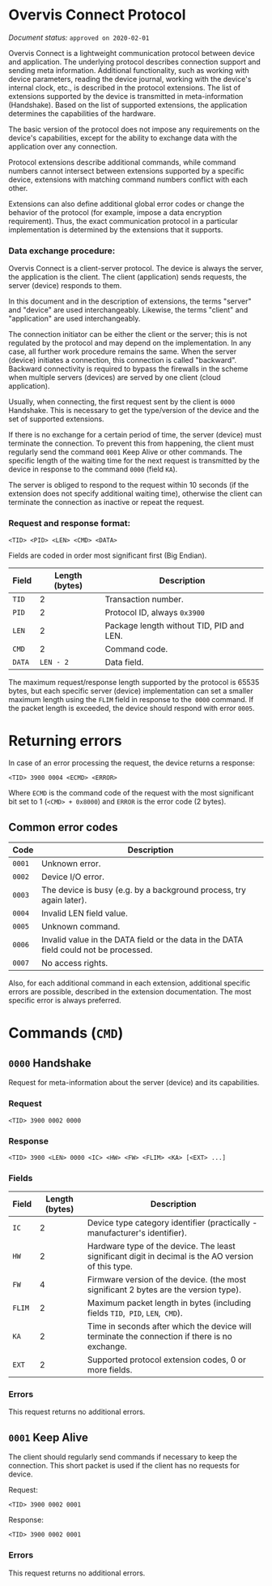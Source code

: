 # Overvis Connect Protocol

*Document status:* `approved on 2020-02-01`

Overvis Connect is a lightweight communication protocol between device and application. The underlying protocol describes connection support and sending meta information. Additional functionality, such as working with device parameters, reading the device journal, working with the device's internal clock, etc., is described in the protocol extensions. The list of extensions supported by the device is transmitted in meta-information (Handshake). Based on the list of supported extensions, the application determines the capabilities of the hardware.

The basic version of the protocol does not impose any requirements on the device's capabilities, except for the ability to exchange data with the application over any connection.

Protocol extensions describe additional commands, while command numbers cannot intersect between extensions supported by a specific device, extensions with matching command numbers conflict with each other.

Extensions can also define additional global error codes or change the behavior of the protocol (for example, impose a data encryption requirement). Thus, the exact communication protocol in a particular implementation is determined by the extensions that it supports.

### Data exchange procedure:

Overvis Connect is a client-server protocol. The device is always the server, the application is the client. The client (application) sends requests, the server (device) responds to them.

In this document and in the description of extensions, the terms "server" and "device" are used interchangeably. Likewise, the terms "client" and "application" are used interchangeably.

The connection initiator can be either the client or the server; this is not regulated by the protocol and may depend on the implementation. In any case, all further work procedure remains the same. When the server (device) initiates a connection, this connection is called "backward". Backward connectivity is required to bypass the firewalls in the scheme when multiple servers (devices) are served by one client (cloud application).

Usually, when connecting, the first request sent by the client is `0000` Handshake. This is necessary to get the type/version of the device and the set of supported extensions.

If there is no exchange for a certain period of time, the server (device) must terminate the connection. To prevent this from happening, the client must regularly send the command `0001` Keep Alive or other commands. The specific length of the waiting time for the next request is transmitted by the device in response to the command `0000` (field `KA`).

The server is obliged to respond to the request within 10 seconds (if the extension does not specify additional waiting time), otherwise the client can terminate the connection as inactive or repeat the request.

### Request and response format:

```
<TID> <PID> <LEN> <CMD> <DATA>
```

Fields are coded in order most significant first (Big Endian).

Field   | Length (bytes) | Description
--------|----------------|------------
`TID`   | 2              | Transaction number.
`PID`   | 2              | Protocol ID, always `0x3900`
`LEN`   | 2              | Package length without TID, PID and LEN.
`CMD`   | 2              | Command code.
`DATA`  | `LEN - 2`      | Data field.

The maximum request/response length supported by the protocol is 65535 bytes, but each specific server (device) implementation can set a smaller maximum length using the `FLIM` field in response to the` 0000` command. If the packet length is exceeded, the device should respond with error `0005`.

# Returning errors

In case of an error processing the request, the device returns a response:

```
<TID> 3900 0004 <ECMD> <ERROR>
```

Where `ECMD` is the command code of the request with the most significant bit set to 1 (`<CMD> + 0x8000`) and `ERROR` is the error code (2 bytes).

## Common error codes

Code    | Description
--------|------------
`0001`  | Unknown error.
`0002`  | Device I/O error.
`0003`  | The device is busy (e.g. by a background process, try again later).
`0004`  | Invalid LEN field value.
`0005`  | Unknown command.
`0006`  | Invalid value in the DATA field or the data in the DATA field could not be processed.
`0007`  | No access rights.

Also, for each additional command in each extension, additional specific errors are possible, described in the extension documentation. The most specific error is always preferred.


# Commands (`CMD`)


## `0000` Handshake

Request for meta-information about the server (device) and its capabilities.

### Request

```
<TID> 3900 0002 0000
```

### Response

```
<TID> 3900 <LEN> 0000 <IC> <HW> <FW> <FLIM> <KA> [<EXT> ...]
```

### Fields

Field    | Length (bytes) | Description
---------|----------------|---------
`IC`     | 2              | Device type category identifier (practically - manufacturer's identifier).
`HW`     | 2              | Hardware type of the device. The least significant digit in decimal is the AO version of this type.
`FW`     | 4              | Firmware version of the device. (the most significant 2 bytes are the version type).
`FLIM`   | 2              | Maximum packet length in bytes (including fields `TID`,` PID`, `LEN`,` CMD`).
`KA`     | 2              | Time in seconds after which the device will terminate the connection if there is no exchange.
`EXT`    | 2              | Supported protocol extension codes, 0 or more fields.

### Errors

This request returns no additional errors.


## `0001` Keep Alive

The client should regularly send commands if necessary to keep the connection. This short packet is used if the client has no requests for device.

Request:

```
<TID> 3900 0002 0001
```

Response:

```
<TID> 3900 0002 0001
```

### Errors

This request returns no additional errors.
